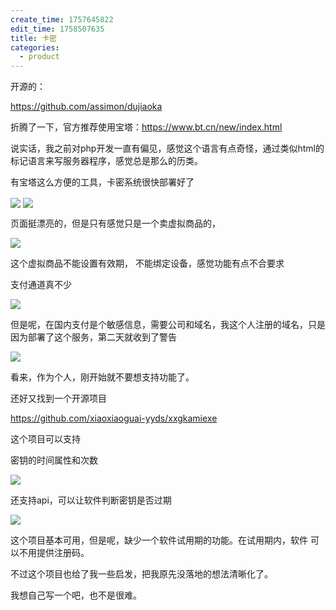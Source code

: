 ```yaml
---
create_time: 1757645822
edit_time: 1758507635
title: 卡密
categories:
  - product
---
```



开源的：

https://github.com/assimon/dujiaoka

 折腾了一下，官方推荐使用宝塔：https://www.bt.cn/new/index.html

说实话，我之前对php开发一直有偏见，感觉这个语言有点奇怪，通过类似html的标记语言来写服务器程序，感觉总是那么的历类。

有宝塔这么方便的工具，卡密系统很快部署好了

<img src="/assets/ZrItbTLKCoKx1Oxm4dQcUwR9nJb.png" src-width="1158" class="markdown-img m-auto" src-height="817" align="center"/>

<img src="/assets/FaeIbjOhWoFPGMx6GvMck6pnnBg.png" src-width="1463" class="markdown-img m-auto" src-height="559" align="center"/>

页面挺漂亮的，但是只有感觉只是一个卖虚拟商品的，

<img src="/assets/URuUbTSs6o8RgGx992acIyJCnpd.png" src-width="1300" class="markdown-img m-auto" src-height="463" align="center"/>

这个虚拟商品不能设置有效期， 不能绑定设备，感觉功能有点不合要求

支付通道真不少

<img src="/assets/CjC5bFxXJoY6txxGyblcsSGhnI7.png" src-width="1593" class="markdown-img m-auto" src-height="700" align="center"/>

但是呢，在国内支付是个敏感信息，需要公司和域名，我这个人注册的域名，只是因为部署了这个服务，第二天就收到了警告

<img src="/assets/VmljbWtTfofa61xXGJMcsc7yn7f.png" src-width="1750" class="markdown-img m-auto" src-height="613" align="center"/>

看来，作为个人，刚开始就不要想支持功能了。

还好又找到一个开源项目

https://github.com/xiaoxiaoguai-yyds/xxgkamiexe

这个项目可以支持

密钥的时间属性和次数

<img src="/assets/LtAIbv0K2o1XQOxxmuEcaIBbn8f.png" src-width="1386" class="markdown-img m-auto" src-height="365" align="center"/>

还支持api，可以让软件判断密钥是否过期

<img src="/assets/VXN2bjBPnoeE2kxvVjCcfNhdnRc.png" src-width="1603" class="markdown-img m-auto" src-height="403" align="center"/>

这个项目基本可用，但是呢，缺少一个软件试用期的功能。在试用期内，软件 可以不用提供注册码。

不过这个项目也给了我一些启发，把我原先没落地的想法清晰化了。

我想自己写一个吧，也不是很难。

